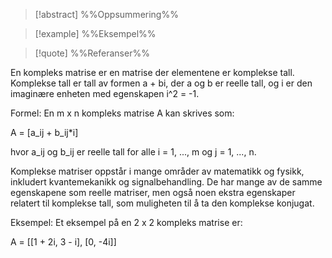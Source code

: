 
> [!abstract] %%Oppsummering%%
> 

> [!example] %%Eksempel%%
> 

> [!quote] %%Referanser%%
>

En kompleks matrise er en matrise der elementene er komplekse tall. Komplekse tall er tall av formen a + bi, der a og b er reelle tall, og i er den imaginære enheten med egenskapen i^2 = -1.

Formel: En m x n kompleks matrise A kan skrives som:

A = [a_ij + b_ij*i] 

hvor a_ij og b_ij er reelle tall for alle i = 1, ..., m og j = 1, ..., n.

Komplekse matriser oppstår i mange områder av matematikk og fysikk, inkludert kvantemekanikk og signalbehandling. De har mange av de samme egenskapene som reelle matriser, men også noen ekstra egenskaper relatert til komplekse tall, som muligheten til å ta den komplekse konjugat.

Eksempel: Et eksempel på en 2 x 2 kompleks matrise er:

A = [[1 + 2i, 3 - i], [0, -4i]]
